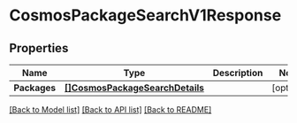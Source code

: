 # CosmosPackageSearchV1Response

## Properties
Name | Type | Description | Notes
------------ | ------------- | ------------- | -------------
**Packages** | [**[]CosmosPackageSearchDetails**](CosmosPackageSearchDetails.md) |  | [optional] 

[[Back to Model list]](../README.md#documentation-for-models) [[Back to API list]](../README.md#documentation-for-api-endpoints) [[Back to README]](../README.md)


